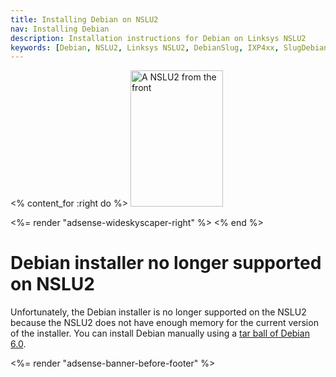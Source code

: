 ```yaml
---
title: Installing Debian on NSLU2
nav: Installing Debian
description: Installation instructions for Debian on Linksys NSLU2
keywords: [Debian, NSLU2, Linksys NSLU2, DebianSlug, IXP4xx, SlugDebian, installation]
---
```


<% content_for :right do %>
<img src = "../images/r_nslu2_front.jpg" class="border" alt="A NSLU2 from the front" width="148" height="218" />

<%= render "adsense-wideskyscaper-right" %>
<% end %>

<h1>Debian installer no longer supported on NSLU2</h1>

Unfortunately, the Debian installer is no longer supported on the NSLU2
because the NSLU2 does not have enough memory for the current version of
the installer.  You can install Debian manually using a <a href =
"../unpack">tar ball of Debian 6.0</a>.

<div class="bbf">
<%= render "adsense-banner-before-footer" %>
</div>

